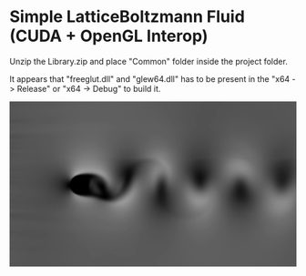 # Simple LatticeBoltzmann Fluid (CUDA + OpenGL Interop)
Unzip the Library.zip and place "Common" folder inside the project folder.

It appears that "freeglut.dll" and "glew64.dll" has to be present in the "x64 -> Release" or "x64 -> Debug" to build it.

<div class="row">
  <img src="Examples/FluidVelocity.png?raw=true" width="1000">
</div>

